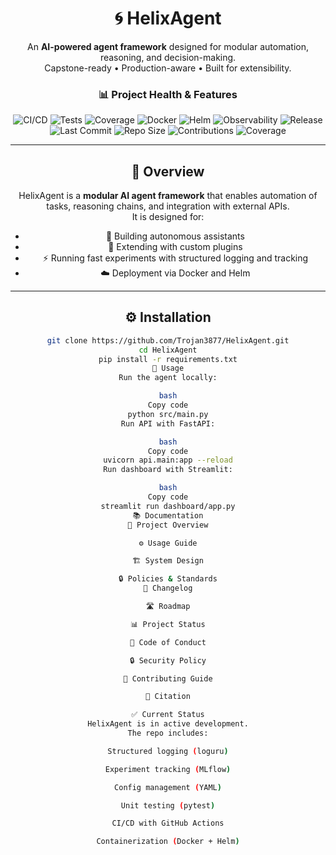 <div align="center">

# 🌀 HelixAgent

An **AI-powered agent framework** designed for modular automation, reasoning, and decision-making.  
Capstone-ready • Production-aware • Built for extensibility.


### 📊 Project Health & Features

![CI/CD](https://github.com/Trojan3877/HelixAgent/actions/workflows/ci-cd.yml/badge.svg)
![Tests](https://img.shields.io/github/actions/workflow/status/Trojan3877/HelixAgent/ci-cd.yml?label=Tests&logo=pytest&color=brightgreen)
![Coverage](https://img.shields.io/codecov/c/github/Trojan3877/HelixAgent?logo=codecov&color=brightgreen)
![Docker](https://img.shields.io/badge/Docker-GHCR-brightgreen?logo=docker&logoColor=white)
![Helm](https://img.shields.io/badge/Helm-Packaged-brightgreen?logo=helm&logoColor=white)
![Observability](https://img.shields.io/badge/Monitoring-Prometheus%20%26%20OpenTelemetry-brightgreen?logo=prometheus&logoColor=white)
![Release](https://img.shields.io/github/v/release/Trojan3877/HelixAgent?color=brightgreen&logo=github)
![Last Commit](https://img.shields.io/github/last-commit/Trojan3877/HelixAgent?logo=git&label=Last%20Commit&color=brightgreen)
![Repo Size](https://img.shields.io/github/repo-size/Trojan3877/HelixAgent?logo=github&label=Repo%20Size&color=brightgreen)
![Contributions](https://img.shields.io/badge/Contributions-Welcome-brightgreen?logo=github)
![Coverage](https://codecov.io/gh/Trojan3877/HelixAgent/branch/main/graph/badge.svg)





---

## 📖 Overview
HelixAgent is a **modular AI agent framework** that enables automation of tasks, reasoning chains, and integration with external APIs.  
It is designed for:
- 🤖 Building autonomous assistants
- 🧩 Extending with custom plugins
- ⚡ Running fast experiments with structured logging and tracking
- ☁️ Deployment via Docker and Helm

---

## ⚙️ Installation
```bash
git clone https://github.com/Trojan3877/HelixAgent.git
cd HelixAgent
pip install -r requirements.txt
🚀 Usage
Run the agent locally:

bash
Copy code
python src/main.py
Run API with FastAPI:

bash
Copy code
uvicorn api.main:app --reload
Run dashboard with Streamlit:

bash
Copy code
streamlit run dashboard/app.py
📚 Documentation
📖 Project Overview

⚙️ Usage Guide

🏗️ System Design

🔒 Policies & Standards
📑 Changelog

🛣️ Roadmap

📊 Project Status

📜 Code of Conduct

🔒 Security Policy

🤝 Contributing Guide

📖 Citation

✅ Current Status
HelixAgent is in active development.
The repo includes:

Structured logging (loguru)

Experiment tracking (MLflow)

Config management (YAML)

Unit testing (pytest)

CI/CD with GitHub Actions

Containerization (Docker + Helm)



